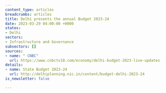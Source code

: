 ```yaml
---
content_type: articles
breadcrumbs: articles
title: Delhi presents the annual Budget 2023-24
date: 2023-03-29 04:00:00 +0000
states:
- Delhi
sectors:
- Infrastructure and Governance
subsectors: []
sources:
- name: " CNBC"
  url: https://www.cnbctv18.com/economy/delhi-budget-2023-live-updates-kailash-gehlot-arvind-kejriwal-tax-revenue-education-infra-health-subsidies-pensions-schemes-manish-sisodia-16229921.htm
details:
- name: State Budget 2023-24
  url: http://delhiplanning.nic.in/content/budget-delhi-2023-24
is_newsletter: false

---
```

